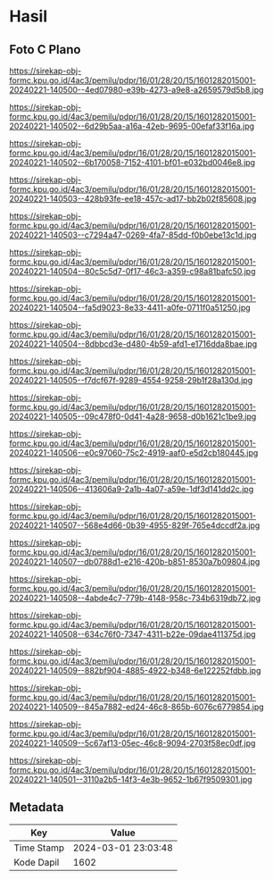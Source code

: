 # Hasil

## Foto C Plano

https://sirekap-obj-formc.kpu.go.id/4ac3/pemilu/pdpr/16/01/28/20/15/1601282015001-20240221-140500--4ed07980-e39b-4273-a9e8-a2659579d5b8.jpg

https://sirekap-obj-formc.kpu.go.id/4ac3/pemilu/pdpr/16/01/28/20/15/1601282015001-20240221-140502--6d29b5aa-a16a-42eb-9695-00efaf33f16a.jpg

https://sirekap-obj-formc.kpu.go.id/4ac3/pemilu/pdpr/16/01/28/20/15/1601282015001-20240221-140502--6b170058-7152-4101-bf01-e032bd0046e8.jpg

https://sirekap-obj-formc.kpu.go.id/4ac3/pemilu/pdpr/16/01/28/20/15/1601282015001-20240221-140503--428b93fe-ee18-457c-ad17-bb2b02f85608.jpg

https://sirekap-obj-formc.kpu.go.id/4ac3/pemilu/pdpr/16/01/28/20/15/1601282015001-20240221-140503--c7294a47-0269-4fa7-85dd-f0b0ebe13c1d.jpg

https://sirekap-obj-formc.kpu.go.id/4ac3/pemilu/pdpr/16/01/28/20/15/1601282015001-20240221-140504--80c5c5d7-0f17-46c3-a359-c98a81bafc50.jpg

https://sirekap-obj-formc.kpu.go.id/4ac3/pemilu/pdpr/16/01/28/20/15/1601282015001-20240221-140504--fa5d9023-8e33-4411-a0fe-0711f0a51250.jpg

https://sirekap-obj-formc.kpu.go.id/4ac3/pemilu/pdpr/16/01/28/20/15/1601282015001-20240221-140504--8dbbcd3e-d480-4b59-afd1-e1716dda8bae.jpg

https://sirekap-obj-formc.kpu.go.id/4ac3/pemilu/pdpr/16/01/28/20/15/1601282015001-20240221-140505--f7dcf67f-9289-4554-9258-29b1f28a130d.jpg

https://sirekap-obj-formc.kpu.go.id/4ac3/pemilu/pdpr/16/01/28/20/15/1601282015001-20240221-140505--09c478f0-0d41-4a28-9658-d0b1621c1be9.jpg

https://sirekap-obj-formc.kpu.go.id/4ac3/pemilu/pdpr/16/01/28/20/15/1601282015001-20240221-140506--e0c97060-75c2-4919-aaf0-e5d2cb180445.jpg

https://sirekap-obj-formc.kpu.go.id/4ac3/pemilu/pdpr/16/01/28/20/15/1601282015001-20240221-140506--413606a9-2a1b-4a07-a59e-1df3d141dd2c.jpg

https://sirekap-obj-formc.kpu.go.id/4ac3/pemilu/pdpr/16/01/28/20/15/1601282015001-20240221-140507--568e4d66-0b39-4955-829f-765e4dccdf2a.jpg

https://sirekap-obj-formc.kpu.go.id/4ac3/pemilu/pdpr/16/01/28/20/15/1601282015001-20240221-140507--db0788d1-e216-420b-b851-8530a7b09804.jpg

https://sirekap-obj-formc.kpu.go.id/4ac3/pemilu/pdpr/16/01/28/20/15/1601282015001-20240221-140508--4abde4c7-779b-4148-958c-734b6319db72.jpg

https://sirekap-obj-formc.kpu.go.id/4ac3/pemilu/pdpr/16/01/28/20/15/1601282015001-20240221-140508--634c76f0-7347-4311-b22e-09dae411375d.jpg

https://sirekap-obj-formc.kpu.go.id/4ac3/pemilu/pdpr/16/01/28/20/15/1601282015001-20240221-140509--882bf904-4885-4922-b348-6e122252fdbb.jpg

https://sirekap-obj-formc.kpu.go.id/4ac3/pemilu/pdpr/16/01/28/20/15/1601282015001-20240221-140509--845a7882-ed24-46c8-865b-6076c6779854.jpg

https://sirekap-obj-formc.kpu.go.id/4ac3/pemilu/pdpr/16/01/28/20/15/1601282015001-20240221-140509--5c67af13-05ec-46c8-9094-2703f58ec0df.jpg

https://sirekap-obj-formc.kpu.go.id/4ac3/pemilu/pdpr/16/01/28/20/15/1601282015001-20240221-140501--3110a2b5-14f3-4e3b-9652-1b67f9509301.jpg


## Metadata

| Key        | Value               |
| ---------- | ------------------- |
| Time Stamp | 2024-03-01 23:03:48 |
| Kode Dapil | 1602                |



